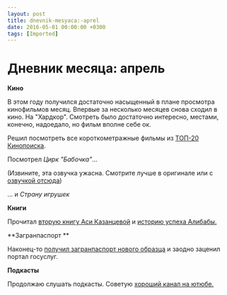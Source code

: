 ```yaml
---
layout: post
title: dnevnik-mesyaca:-aprel
date: 2016-05-01 00:00:00 +0300
tags: [Imported]
---
```

# Дневник месяца: апрель

**Кино**

В этом году получился достаточно насыщенный в плане просмотра кинофильмов месяц. Впервые за несколько месяцев снова сходил в кино. На "Хардкор". Смотреть было достаточно интересно, местами, конечно, надоедало, но фильм вполне себе ок.

Решил посмотреть все короткометражные фильмы из [ТОП-20 Кинопоиска](http://www.kinopoisk.ru/top/short/list/).

Посмотрел _Цирк "Бабочка"_...

(Извините, эта озвучка ужасна. Смотрите лучше в оригинале или с [озвучкой отсюда](http://rutracker.org/forum/viewtopic.php?t=4385941))

... и _Страну игрушек_

**Книги**

Прочитал [вторую книгу Аси Казанцевой](https://blog.alexeyev.me/2016/04/asya-kazantseva-2/ "Книга #08: Ася Казанцева – В интернете кто-то неправ! Научные исследования спорных вопросов") и [историю успеха Алибабы.](https://blog.alexeyev.me/2016/04/alibaba/ "Книга #09: Портер Эрисман – Вселенная Alibaba.com. Как китайская интернет-компания завоевала мир")

**Загранпаспорт **

Наконец-то [получил загранпаспорт нового образца](https://blog.alexeyev.me/2016/04/gosuslugi/ "Госуслуги: like") и заодно заценил портал госуслуг.

**Подкасты**

Продолжаю слушать подкасты. Советую [хороший канал на ютюбе.](https://www.youtube.com/channel/UCgj7LgaDVuXv-3dp2ad5ElQ)